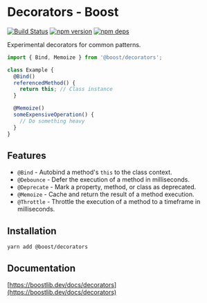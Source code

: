 # Decorators - Boost

[![Build Status](https://github.com/milesj/boost/workflows/Build/badge.svg)](https://github.com/milesj/boost/actions?query=branch%3Amaster)
[![npm version](https://badge.fury.io/js/%40boost%decorators.svg)](https://www.npmjs.com/package/@boost/decorators)
[![npm deps](https://david-dm.org/milesj/boost.svg?path=packages/decorators)](https://www.npmjs.com/package/@boost/decorators)

Experimental decorators for common patterns.

```ts
import { Bind, Memoize } from '@boost/decorators';

class Example {
  @Bind()
  referencedMethod() {
    return this; // Class instance
  }

  @Memoize()
  someExpensiveOperation() {
    // Do something heavy
  }
}
```

## Features

- `@Bind` - Autobind a method's `this` to the class context.
- `@Debounce` - Defer the execution of a method in milliseconds.
- `@Deprecate` - Mark a property, method, or class as deprecated.
- `@Memoize` - Cache and return the result of a method execution.
- `@Throttle` - Throttle the execution of a method to a timeframe in milliseconds.

## Installation

```
yarn add @boost/decorators
```

## Documentation

[https://boostlib.dev/docs/decorators](https://boostlib.dev/docs/decorators)

